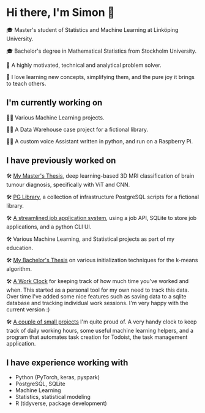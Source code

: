 # Hi there, I'm Simon 👋
🎓 Master's student of Statistics and Machine Learning at Linköping University.

🎓 Bachelor's degree in Mathematical Statistics from Stockholm University.

📖 A highly motivated, technical and analytical problem solver.

📖 I love learning new concepts, simplifying them, and the pure joy it brings to teach others.

## I'm currently working on
👨‍💻 Various Machine Learning projects.

👨‍💻 A Data Warehouse case project for a fictional library.

👨‍💻 A custom voice Assistant written in python, and run on a Raspberry Pi.

## I have previously worked on
🛠️ [My Master's Thesis](https://github.com/TheLaughingDuck/Master_Thesis), deep learning-based 3D MRI classification of brain tumour diagnosis, specifically with ViT and CNN. 

🛠️ [PG Library](https://github.com/TheLaughingDuck/PG_Library), a collection of infrastructure PostgreSQL scripts for a fictional library.

🛠️ [A streamlined job application system](https://github.com/TheLaughingDuck/job_search), using a job API, SQLite to store job applications, and a python CLI UI.

🛠️ Various Machine Learning, and Statistical projects as part of my education.

🛠️ [My Bachelor's Thesis](https://github.com/TheLaughingDuck/KANDIDAT_Simulation) on various initialization techniques for the k-means algorithm.

🛠️ [A Work Clock](https://github.com/TheLaughingDuck/Work_clock) for keeping track of how much time you've worked and when. This started as a personal tool for my own need to track this data. Over time I've added some nice features such as saving data to a sqlite database and tracking individual work sessions. I'm very happy with the current version :)

🛠️ [A couple of small projects](https://github.com/TheLaughingDuck/Small_Projects) I'm quite proud of. A very handy clock to keep track of daily working hours, some useful machine learning helpers, and a program that automates task creation for Todoist, the task management application.

## I have experience working with
- Python (PyTorch, keras, pyspark)
- PostgreSQL, SQLite
- Machine Learning
- Statistics, statistical modeling
- R (tidyverse, package development)


<!--
🎓 I'm a Master's student of Statistics and Machine Learning coming from a background of mathematical statistics and with great interest in investigating various kinds of data and machine learning models, always with a focus on investigating, understanding, and applying.

🧠 Most recently, in my Master's Thesis, I worked on brain tumour diagnosis classification based on fusion of 3D-MRI sequences using deep learning, specifically using Vision Transformers and Convolutional Neural Networks. It was a very interesting project, providing me with a lot of hands-on experience with research and custom model training using PyTorch.

👨‍🔬 I am highly motivated by the desire to learn new things and develop my analytical and technical abilities. I am highly solution oriented, and I love coming up with cool use cases when learning new techniques and methods. I excel when working on a clearly defined problem, but I also enjoy less clear tasks, requiring an investigative and explorative process. I love to learn, to simplify and to summarise my findings, and the joy it brings to teach.

-->

<!--
**TheLaughingDuck/TheLaughingDuck** is a ✨ _special_ ✨ repository because its `README.md` (this file) appears on your GitHub profile.

Here are some ideas to get you started:

- 🔭 I’m currently working on ...
- 🌱 I’m currently learning ...
- 👯 I’m looking to collaborate on ...
- 🤔 I’m looking for help with ...
- 💬 Ask me about ...
- 📫 How to reach me: ...
- 😄 Pronouns: ...
- ⚡ Fun fact: ...
-->
